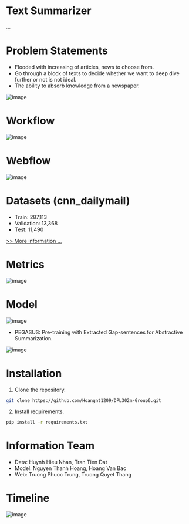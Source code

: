 # Text Summarizer

...

# Problem Statements
- Flooded with increasing of articles, news to choose from.
- Go through a block of texts to decide whether we want to deep dive further or not  is not ideal.
- The ability to absorb knowledge from a newspaper.

![image](https://github.com/Hoangnt1209/DPL302m-Group6/assets/90507871/82de26e0-fe8a-49ed-82d4-e4e1fd3034ed)

# Workflow

![image](https://github.com/Hoangnt1209/DPL302m-Group6/assets/90507871/4075b786-89a2-4840-8270-af1aa8c4fafe)

# Webflow

![image](https://github.com/Hoangnt1209/DPL302m-Group6/assets/90507871/4cbb60c2-333c-403f-a574-8e103313603c)


# Datasets (cnn_dailymail)

- Train: 287,113
- Validation: 13,368
- Test: 11,490

[>> More information ... ](https://huggingface.co/datasets/cnn_dailymail)

# Metrics

![image](https://github.com/Hoangnt1209/DPL302m-Group6/assets/90507871/830ca318-977d-4d0e-b9fe-08e2070d744f)

# Model

![image](https://github.com/Hoangnt1209/DPL302m-Group6/assets/90507871/771abd93-ce6e-4c5d-aeca-4566f8d888b3)


- PEGASUS: Pre-training with Extracted Gap-sentences for Abstractive Summarization.

![image](https://github.com/Hoangnt1209/DPL302m-Group6/assets/90507871/eaa400c2-11c7-461d-990e-fc3915f6d2a1)


# Installation
1. Clone the repository.
```sh
git clone https://github.com/Hoangnt1209/DPL302m-Group6.git
```
2. Install requirements.
```sh
pip install -r requirements.txt
```

# Information Team

- Data: Huynh Hieu Nhan, Tran Tien Dat
- Model: Nguyen Thanh Hoang, Hoang Van Bac
- Web: Truong Phuoc Trung, Truong Quyet Thang

# Timeline

![image](https://github.com/Hoangnt1209/DPL302m-Group6/assets/90507871/dd40cab0-2d31-4fdc-a219-7d4bb5e94f78)
